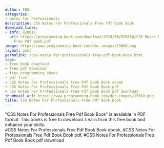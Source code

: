 ```yaml
---
author: TBD
categories:
- Notes For Professionals
description: CSS Notes For Professionals Free Pdf Book Book
download_links:
- info: 020818
  url: https://programming-book.com/download/2018/08/020818/CSS Notes For Professionals
    Free Pdf Book.pdf
image: https://www.programming-book.com/doc-images/15060.png
layout: post
permalink: /css-notes-for-professionals-free-pdf-book-book.html
tags:
- free book download
- free pdf download
- free programming ebook
- pdf free
- CSS Notes For Professionals Free Pdf Book Book ebook
- CSS Notes For Professionals Free Pdf Book Book pdf
- CSS Notes For Professionals Free Pdf Book Book pdf download
thumbnail_url: https://www.programming-book.com/doc-images/15060.png
title: CSS Notes For Professionals Free Pdf Book Book
---
```


 
<div class="item-desc text-justify">
  "CSS Notes For Professionals Free Pdf Book Book" is available in PDF format. This books is free to download. Learn from this free book and enhance your skills.
  <br>
  #CSS Notes For Professionals Free Pdf Book Book ebook, #CSS Notes For Professionals Free Pdf Book Book pdf, #CSS Notes For Professionals Free Pdf Book Book pdf download
</div>